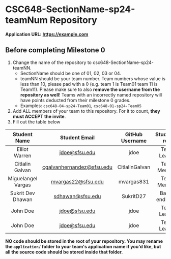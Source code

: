 # CSC648-SectionName-sp24-teamNum Repository

**Application URL: <https://example.com>**

## Before completing Milestone 0

1. Change the name of the repository to csc648-SectionName-sp24-teamNN.
   - SectionName should be one of 01, 02, 03 or 04.
   - teamNN should be your team number. Team numbers whose value is less than
     10, please pad with a 0 (e.g. team 1 is Team01 team 11 is Team11). Please
     make sure to also **remove the username from the repository as well**!
     Teams with an incorrectly named repository will have points deducted from
     their milestone 0 grades.
   - Examples: `csc648-04-sp24-Team01`, `csc648-01-sp24-Team05`
2. Add ALL members of your team to this repository. For it to count, **they must
   ACCEPT the invite**.
3. Fill out the table below

| Student Name  | Student Email | GitHub Username | Student's role |
|:-------------:| :-----------: | :-------------: | :------------: |
| Elliot Warren | jdoe@sfsu.edu |      jdoe       |  Team Leader   |
|   Citlalin Galvan    | cgalvanhernandez@sfsu.edu |      CitlalinGalvan       |  Team Member   |
|   Miguelangel Vargas    | mvargas22@sfsu.edu |      mvargas831       |  Team Member   |
|   Sukrit Dev Dhawan    | sdhawan@sfsu.edu |      SukritD27       |  Back-end Lead   |
|   John Doe    | jdoe@sfsu.edu |      jdoe       |  Team Leader   |
|   John Doe    | jdoe@sfsu.edu |      jdoe       |  Team Leader   |
**NO code should be stored in the root of your repository. You may rename the
`application/` folder to your team's application name if you'd like, but all the
source code should be stored inside that folder.**
